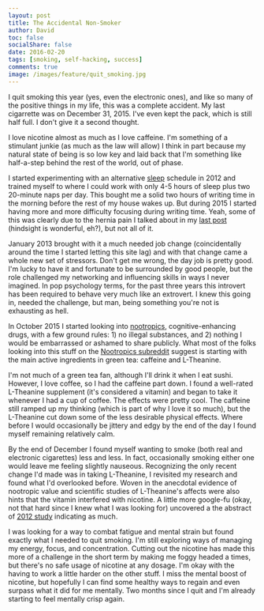 ```yaml
---
layout: post
title: The Accidental Non-Smoker
author: David
toc: false
socialShare: false
date: 2016-02-20
tags: [smoking, self-hacking, success]
comments: true
image: /images/feature/quit_smoking.jpg
---
```


I quit smoking this year (yes, even the electronic ones), and like so many of
the positive things in my life, this was a complete accident. My last cigarrette
was on December 31, 2015. I've even kept the pack, which is still half full. I
don't give it a second thought.

I love nicotine almost as much as I love caffeine. I'm something of a stimulant
junkie (as much as the law will allow) I think in part because my natural state
of being is so low key and laid back that I'm something like half-a-step behind
the rest of the world, out of phase.

I started experimenting with an alternative [sleep](/tags/#sleep) schedule in
2012 and trained myself to where I could work with only 4-5 hours of sleep plus
two 20-minute naps per day. This bought me a solid two hours of writing time in
the morning before the rest of my house wakes up. But during 2015 I started
having more and more difficulty focusing during writing time. Yeah, some of this
was clearly due to the hernia pain I talked about in my
[last post](/2016/01/10/getting-back-into-it/) (hindsight is wonderful, eh?),
but not all of it.

January 2013 brought with it a much needed job change (coincidentally around the
time I started letting this site lag) and with that change came a whole new set
of stressors. Don't get me wrong, the day job is pretty good. I'm lucky to have
it and fortunate to be surrounded by good people, but the role challenged my
networking and influencing skills in ways I never imagined. In pop psychology
terms, for the past three years this introvert has been required to behave very
much like an extrovert. I knew this going in, needed the challenge, but man,
being something you're not is exhausting as hell.

In October 2015 I started looking into
[nootropics](https://en.wikipedia.org/wiki/Nootropic), cognitive-enhancing
drugs, with a few ground rules: 1) no illegal substances, and 2) nothing I would
be embarrassed or ashamed to share publicly. What most of the folks looking into
this stuff on the [Nootropics subreddit](https://www.reddit.com/r/Nootropics/)
suggest is starting with the main active ingredients in green tea: caffeine and
L-Theanine.

I'm not much of a green tea fan, although I'll drink it when I eat sushi.
However, I love coffee, so I had the caffeine part down. I found a well-rated
L-Theanine supplement (it's considered a vitamin) and began to take it whenever
I had a cup of coffee. The effects were pretty cool. The caffeine still ramped
up my thinking (which is part of why I love it so much), but the L-Theanine cut
down some of the less desirable physical effects. Where before I would
occasionally be jittery and edgy by the end of the day I found myself remaining
relatively calm.

By the end of December I found myself wanting to smoke (both real and electronic
cigarettes) less and less. In fact, occasionally smoking either one would leave
me feeling slightly nauseous. Recognizing the only recent change I'd made was in
taking L-Theanine, I revisited my research and found what I'd overlooked before.
Woven in the anecdotal evidence of nootropic value and scientific studies of
L-Theanine's affects were also hints that the vitamin interfered with nicotine.
A little more google-fu (okay, not that hard since I knew what I was looking
for) uncovered a the abstract of
[2012 study](http://www.ncbi.nlm.nih.gov/pubmed/23233221) indicating as much.

I was looking for a way to combat fatigue and mental strain but found exactly
what I needed to quit smoking. I'm still exploring ways of managing my energy,
focus, and concentration. Cutting out the nicotine has made this more of a
challenge in the short term by making me foggy headed a times, but there's no
safe usage of nicotine at any dosage. I'm okay with the having to work a little
harder on the other stuff. I miss the mental boost of nicotine, but hopefully I
can find some healthy ways to regain and even surpass what it did for me
mentally. Two months since I quit and I'm already starting to feel mentally
crisp again.
